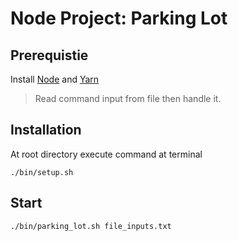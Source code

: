 # Node Project: Parking Lot

## Prerequistie

Install [Node](https://nodejs.org/en/) and [Yarn](https://yarnpkg.com/en/docs/install#mac-stable)

> Read command input from file then handle it.

## Installation

At root directory execute command at terminal

```shell
./bin/setup.sh
```

## Start

```shell
./bin/parking_lot.sh file_inputs.txt
```
